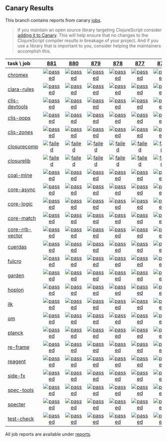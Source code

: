 ## Canary Results

This branch contains reports from canary [jobs](https://github.com/cljs-oss/canary/tree/jobs).

> If you maintain an open source library targeting ClojureScript consider [adding it to Canary](https://github.com/cljs-oss/canary/tree/master#how-to-participate). This will help ensure that no changes to the ClojureScript compiler results in breakage of your project. And if you use a library that is important to you, consider helping the maintainers accomplish this.

[//]: # (begin_overview_table)

| task \ job | <a href="reports/2019/04/19/job-000881-1.10.525-95b13de" title="job #881 finished on 2019-04-19">881</a> | <a href="reports/2019/04/18/job-000880-1.10.525-95b13de" title="job #880 finished on 2019-04-18">880</a> | <a href="reports/2019/04/17/job-000879-1.10.525-95b13de" title="job #879 finished on 2019-04-17">879</a> | <a href="reports/2019/04/16/job-000878-1.10.525-95b13de" title="job #878 finished on 2019-04-16">878</a> | <a href="reports/2019/04/16/job-000877-1.10.526-87d0681" title="job #877 finished on 2019-04-16">877</a> | <a href="reports/2019/04/15/job-000876-1.10.525-95b13de" title="job #876 finished on 2019-04-15">876</a> | <a href="reports/2019/04/14/job-000875-1.10.525-95b13de" title="job #875 finished on 2019-04-14">875</a> | <a href="reports/2019/04/13/job-000874-1.10.525-95b13de" title="job #874 finished on 2019-04-13">874</a> | <a href="reports/2019/04/12/job-000873-1.10.525-95b13de" title="job #873 finished on 2019-04-12">873</a> | <a href="reports/2019/04/11/job-000872-1.10.525-95b13de" title="job #872 finished on 2019-04-11">872</a> |
| :--- | :---: | :---: | :---: | :---: | :---: | :---: | :---: | :---: | :---: | :---: |
| [chromex](https://github.com/binaryage/chromex) | <a href="reports/2019/04/19/job-000881-1.10.525-95b13de#-chromex"><img title="passed" src="http://box.binaryage.com/s-passed.svg"><a> | <a href="reports/2019/04/18/job-000880-1.10.525-95b13de#-chromex"><img title="passed" src="http://box.binaryage.com/s-passed.svg"><a> | <a href="reports/2019/04/17/job-000879-1.10.525-95b13de#-chromex"><img title="passed" src="http://box.binaryage.com/s-passed.svg"><a> | <a href="reports/2019/04/16/job-000878-1.10.525-95b13de#-chromex"><img title="passed" src="http://box.binaryage.com/s-passed.svg"><a> | <a href="reports/2019/04/16/job-000877-1.10.526-87d0681#-chromex"><img title="passed" src="http://box.binaryage.com/s-passed.svg"><a> | <a href="reports/2019/04/15/job-000876-1.10.525-95b13de#-chromex"><img title="passed" src="http://box.binaryage.com/s-passed.svg"><a> | <a href="reports/2019/04/14/job-000875-1.10.525-95b13de#-chromex"><img title="passed" src="http://box.binaryage.com/s-passed.svg"><a> | <a href="reports/2019/04/13/job-000874-1.10.525-95b13de#-chromex"><img title="passed" src="http://box.binaryage.com/s-passed.svg"><a> | <a href="reports/2019/04/12/job-000873-1.10.525-95b13de#-chromex"><img title="passed" src="http://box.binaryage.com/s-passed.svg"><a> | <a href="reports/2019/04/11/job-000872-1.10.525-95b13de#-chromex"><img title="passed" src="http://box.binaryage.com/s-passed.svg"><a> |
| [clara-rules](https://github.com/cerner/clara-rules) | <a href="reports/2019/04/19/job-000881-1.10.525-95b13de#-clara-rules"><img title="passed" src="http://box.binaryage.com/s-passed.svg"><a> | <a href="reports/2019/04/18/job-000880-1.10.525-95b13de#-clara-rules"><img title="passed" src="http://box.binaryage.com/s-passed.svg"><a> | <a href="reports/2019/04/17/job-000879-1.10.525-95b13de#-clara-rules"><img title="passed" src="http://box.binaryage.com/s-passed.svg"><a> | <a href="reports/2019/04/16/job-000878-1.10.525-95b13de#-clara-rules"><img title="passed" src="http://box.binaryage.com/s-passed.svg"><a> | <a href="reports/2019/04/16/job-000877-1.10.526-87d0681#-clara-rules"><img title="passed" src="http://box.binaryage.com/s-passed.svg"><a> | <a href="reports/2019/04/15/job-000876-1.10.525-95b13de#-clara-rules"><img title="passed" src="http://box.binaryage.com/s-passed.svg"><a> | <a href="reports/2019/04/14/job-000875-1.10.525-95b13de#-clara-rules"><img title="passed" src="http://box.binaryage.com/s-passed.svg"><a> | <a href="reports/2019/04/13/job-000874-1.10.525-95b13de#-clara-rules"><img title="passed" src="http://box.binaryage.com/s-passed.svg"><a> | <a href="reports/2019/04/12/job-000873-1.10.525-95b13de#-clara-rules"><img title="passed" src="http://box.binaryage.com/s-passed.svg"><a> | <a href="reports/2019/04/11/job-000872-1.10.525-95b13de#-clara-rules"><img title="passed" src="http://box.binaryage.com/s-passed.svg"><a> |
| [cljs-devtools](https://github.com/binaryage/cljs-devtools) | <a href="reports/2019/04/19/job-000881-1.10.525-95b13de#-cljs-devtools"><img title="passed" src="http://box.binaryage.com/s-passed.svg"><a> | <a href="reports/2019/04/18/job-000880-1.10.525-95b13de#-cljs-devtools"><img title="passed" src="http://box.binaryage.com/s-passed.svg"><a> | <a href="reports/2019/04/17/job-000879-1.10.525-95b13de#-cljs-devtools"><img title="passed" src="http://box.binaryage.com/s-passed.svg"><a> | <a href="reports/2019/04/16/job-000878-1.10.525-95b13de#-cljs-devtools"><img title="passed" src="http://box.binaryage.com/s-passed.svg"><a> | <a href="reports/2019/04/16/job-000877-1.10.526-87d0681#-cljs-devtools"><img title="passed" src="http://box.binaryage.com/s-passed.svg"><a> | <a href="reports/2019/04/15/job-000876-1.10.525-95b13de#-cljs-devtools"><img title="passed" src="http://box.binaryage.com/s-passed.svg"><a> | <a href="reports/2019/04/14/job-000875-1.10.525-95b13de#-cljs-devtools"><img title="passed" src="http://box.binaryage.com/s-passed.svg"><a> | <a href="reports/2019/04/13/job-000874-1.10.525-95b13de#-cljs-devtools"><img title="passed" src="http://box.binaryage.com/s-passed.svg"><a> | <a href="reports/2019/04/12/job-000873-1.10.525-95b13de#-cljs-devtools"><img title="passed" src="http://box.binaryage.com/s-passed.svg"><a> | <a href="reports/2019/04/11/job-000872-1.10.525-95b13de#-cljs-devtools"><img title="passed" src="http://box.binaryage.com/s-passed.svg"><a> |
| [cljs-oops](https://github.com/binaryage/cljs-oops) | <a href="reports/2019/04/19/job-000881-1.10.525-95b13de#-cljs-oops"><img title="passed" src="http://box.binaryage.com/s-passed.svg"><a> | <a href="reports/2019/04/18/job-000880-1.10.525-95b13de#-cljs-oops"><img title="passed" src="http://box.binaryage.com/s-passed.svg"><a> | <a href="reports/2019/04/17/job-000879-1.10.525-95b13de#-cljs-oops"><img title="passed" src="http://box.binaryage.com/s-passed.svg"><a> | <a href="reports/2019/04/16/job-000878-1.10.525-95b13de#-cljs-oops"><img title="passed" src="http://box.binaryage.com/s-passed.svg"><a> | <a href="reports/2019/04/16/job-000877-1.10.526-87d0681#-cljs-oops"><img title="passed" src="http://box.binaryage.com/s-passed.svg"><a> | <a href="reports/2019/04/15/job-000876-1.10.525-95b13de#-cljs-oops"><img title="passed" src="http://box.binaryage.com/s-passed.svg"><a> | <a href="reports/2019/04/14/job-000875-1.10.525-95b13de#-cljs-oops"><img title="passed" src="http://box.binaryage.com/s-passed.svg"><a> | <a href="reports/2019/04/13/job-000874-1.10.525-95b13de#-cljs-oops"><img title="passed" src="http://box.binaryage.com/s-passed.svg"><a> | <a href="reports/2019/04/12/job-000873-1.10.525-95b13de#-cljs-oops"><img title="passed" src="http://box.binaryage.com/s-passed.svg"><a> | <a href="reports/2019/04/11/job-000872-1.10.525-95b13de#-cljs-oops"><img title="passed" src="http://box.binaryage.com/s-passed.svg"><a> |
| [cljs-zones](https://github.com/binaryage/cljs-zones) | <a href="reports/2019/04/19/job-000881-1.10.525-95b13de#-cljs-zones"><img title="passed" src="http://box.binaryage.com/s-passed.svg"><a> | <a href="reports/2019/04/18/job-000880-1.10.525-95b13de#-cljs-zones"><img title="passed" src="http://box.binaryage.com/s-passed.svg"><a> | <a href="reports/2019/04/17/job-000879-1.10.525-95b13de#-cljs-zones"><img title="passed" src="http://box.binaryage.com/s-passed.svg"><a> | <a href="reports/2019/04/16/job-000878-1.10.525-95b13de#-cljs-zones"><img title="passed" src="http://box.binaryage.com/s-passed.svg"><a> | <a href="reports/2019/04/16/job-000877-1.10.526-87d0681#-cljs-zones"><img title="passed" src="http://box.binaryage.com/s-passed.svg"><a> | <a href="reports/2019/04/15/job-000876-1.10.525-95b13de#-cljs-zones"><img title="passed" src="http://box.binaryage.com/s-passed.svg"><a> | <a href="reports/2019/04/14/job-000875-1.10.525-95b13de#-cljs-zones"><img title="passed" src="http://box.binaryage.com/s-passed.svg"><a> | <a href="reports/2019/04/13/job-000874-1.10.525-95b13de#-cljs-zones"><img title="passed" src="http://box.binaryage.com/s-passed.svg"><a> | <a href="reports/2019/04/12/job-000873-1.10.525-95b13de#-cljs-zones"><img title="passed" src="http://box.binaryage.com/s-passed.svg"><a> | <a href="reports/2019/04/11/job-000872-1.10.525-95b13de#-cljs-zones"><img title="passed" src="http://box.binaryage.com/s-passed.svg"><a> |
| [closurecomp](https://github.com/mfikes/closurecomp) | <a href="reports/2019/04/19/job-000881-1.10.525-95b13de#-closurecomp"><img title="failed" src="http://box.binaryage.com/s-failed.svg"><a> | <a href="reports/2019/04/18/job-000880-1.10.525-95b13de#-closurecomp"><img title="failed" src="http://box.binaryage.com/s-failed.svg"><a> | <a href="reports/2019/04/17/job-000879-1.10.525-95b13de#-closurecomp"><img title="failed" src="http://box.binaryage.com/s-failed.svg"><a> | <a href="reports/2019/04/16/job-000878-1.10.525-95b13de#-closurecomp"><img title="failed" src="http://box.binaryage.com/s-failed.svg"><a> | <a href="reports/2019/04/16/job-000877-1.10.526-87d0681#-closurecomp"><img title="failed" src="http://box.binaryage.com/s-failed.svg"><a> | <a href="reports/2019/04/15/job-000876-1.10.525-95b13de#-closurecomp"><img title="failed" src="http://box.binaryage.com/s-failed.svg"><a> | <a href="reports/2019/04/14/job-000875-1.10.525-95b13de#-closurecomp"><img title="failed" src="http://box.binaryage.com/s-failed.svg"><a> | <a href="reports/2019/04/13/job-000874-1.10.525-95b13de#-closurecomp"><img title="failed" src="http://box.binaryage.com/s-failed.svg"><a> | <a href="reports/2019/04/12/job-000873-1.10.525-95b13de#-closurecomp"><img title="failed" src="http://box.binaryage.com/s-failed.svg"><a> | <a href="reports/2019/04/11/job-000872-1.10.525-95b13de#-closurecomp"><img title="failed" src="http://box.binaryage.com/s-failed.svg"><a> |
| [closurelib](https://github.com/mfikes/closurelib) | <a href="reports/2019/04/19/job-000881-1.10.525-95b13de#-closurelib"><img title="failed" src="http://box.binaryage.com/s-failed.svg"><a> | <a href="reports/2019/04/18/job-000880-1.10.525-95b13de#-closurelib"><img title="failed" src="http://box.binaryage.com/s-failed.svg"><a> | <a href="reports/2019/04/17/job-000879-1.10.525-95b13de#-closurelib"><img title="failed" src="http://box.binaryage.com/s-failed.svg"><a> | <a href="reports/2019/04/16/job-000878-1.10.525-95b13de#-closurelib"><img title="failed" src="http://box.binaryage.com/s-failed.svg"><a> | <a href="reports/2019/04/16/job-000877-1.10.526-87d0681#-closurelib"><img title="failed" src="http://box.binaryage.com/s-failed.svg"><a> | <a href="reports/2019/04/15/job-000876-1.10.525-95b13de#-closurelib"><img title="failed" src="http://box.binaryage.com/s-failed.svg"><a> | <a href="reports/2019/04/14/job-000875-1.10.525-95b13de#-closurelib"><img title="failed" src="http://box.binaryage.com/s-failed.svg"><a> | <a href="reports/2019/04/13/job-000874-1.10.525-95b13de#-closurelib"><img title="failed" src="http://box.binaryage.com/s-failed.svg"><a> | <a href="reports/2019/04/12/job-000873-1.10.525-95b13de#-closurelib"><img title="failed" src="http://box.binaryage.com/s-failed.svg"><a> | <a href="reports/2019/04/11/job-000872-1.10.525-95b13de#-closurelib"><img title="failed" src="http://box.binaryage.com/s-failed.svg"><a> |
| [coal-mine](https://github.com/mfikes/coal-mine) | <a href="reports/2019/04/19/job-000881-1.10.525-95b13de#-coal-mine"><img title="passed" src="http://box.binaryage.com/s-passed.svg"><a> | <a href="reports/2019/04/18/job-000880-1.10.525-95b13de#-coal-mine"><img title="passed" src="http://box.binaryage.com/s-passed.svg"><a> | <a href="reports/2019/04/17/job-000879-1.10.525-95b13de#-coal-mine"><img title="passed" src="http://box.binaryage.com/s-passed.svg"><a> | <a href="reports/2019/04/16/job-000878-1.10.525-95b13de#-coal-mine"><img title="passed" src="http://box.binaryage.com/s-passed.svg"><a> | <a href="reports/2019/04/16/job-000877-1.10.526-87d0681#-coal-mine"><img title="passed" src="http://box.binaryage.com/s-passed.svg"><a> | <a href="reports/2019/04/15/job-000876-1.10.525-95b13de#-coal-mine"><img title="passed" src="http://box.binaryage.com/s-passed.svg"><a> | <a href="reports/2019/04/14/job-000875-1.10.525-95b13de#-coal-mine"><img title="passed" src="http://box.binaryage.com/s-passed.svg"><a> | <a href="reports/2019/04/13/job-000874-1.10.525-95b13de#-coal-mine"><img title="passed" src="http://box.binaryage.com/s-passed.svg"><a> | <a href="reports/2019/04/12/job-000873-1.10.525-95b13de#-coal-mine"><img title="passed" src="http://box.binaryage.com/s-passed.svg"><a> | <a href="reports/2019/04/11/job-000872-1.10.525-95b13de#-coal-mine"><img title="failed" src="http://box.binaryage.com/s-failed.svg"><a> |
| [core-async](https://github.com/clojure/core.async) | <a href="reports/2019/04/19/job-000881-1.10.525-95b13de#-core-async"><img title="passed" src="http://box.binaryage.com/s-passed.svg"><a> | <a href="reports/2019/04/18/job-000880-1.10.525-95b13de#-core-async"><img title="passed" src="http://box.binaryage.com/s-passed.svg"><a> | <a href="reports/2019/04/17/job-000879-1.10.525-95b13de#-core-async"><img title="passed" src="http://box.binaryage.com/s-passed.svg"><a> | <a href="reports/2019/04/16/job-000878-1.10.525-95b13de#-core-async"><img title="passed" src="http://box.binaryage.com/s-passed.svg"><a> | <a href="reports/2019/04/16/job-000877-1.10.526-87d0681#-core-async"><img title="passed" src="http://box.binaryage.com/s-passed.svg"><a> | <a href="reports/2019/04/15/job-000876-1.10.525-95b13de#-core-async"><img title="passed" src="http://box.binaryage.com/s-passed.svg"><a> | <a href="reports/2019/04/14/job-000875-1.10.525-95b13de#-core-async"><img title="passed" src="http://box.binaryage.com/s-passed.svg"><a> | <a href="reports/2019/04/13/job-000874-1.10.525-95b13de#-core-async"><img title="passed" src="http://box.binaryage.com/s-passed.svg"><a> | <a href="reports/2019/04/12/job-000873-1.10.525-95b13de#-core-async"><img title="passed" src="http://box.binaryage.com/s-passed.svg"><a> | <a href="reports/2019/04/11/job-000872-1.10.525-95b13de#-core-async"><img title="passed" src="http://box.binaryage.com/s-passed.svg"><a> |
| [core-logic](https://github.com/clojure/core.logic) | <a href="reports/2019/04/19/job-000881-1.10.525-95b13de#-core-logic"><img title="passed" src="http://box.binaryage.com/s-passed.svg"><a> | <a href="reports/2019/04/18/job-000880-1.10.525-95b13de#-core-logic"><img title="passed" src="http://box.binaryage.com/s-passed.svg"><a> | <a href="reports/2019/04/17/job-000879-1.10.525-95b13de#-core-logic"><img title="passed" src="http://box.binaryage.com/s-passed.svg"><a> | <a href="reports/2019/04/16/job-000878-1.10.525-95b13de#-core-logic"><img title="passed" src="http://box.binaryage.com/s-passed.svg"><a> | <a href="reports/2019/04/16/job-000877-1.10.526-87d0681#-core-logic"><img title="passed" src="http://box.binaryage.com/s-passed.svg"><a> | <a href="reports/2019/04/15/job-000876-1.10.525-95b13de#-core-logic"><img title="passed" src="http://box.binaryage.com/s-passed.svg"><a> | <a href="reports/2019/04/14/job-000875-1.10.525-95b13de#-core-logic"><img title="passed" src="http://box.binaryage.com/s-passed.svg"><a> | <a href="reports/2019/04/13/job-000874-1.10.525-95b13de#-core-logic"><img title="passed" src="http://box.binaryage.com/s-passed.svg"><a> | <a href="reports/2019/04/12/job-000873-1.10.525-95b13de#-core-logic"><img title="passed" src="http://box.binaryage.com/s-passed.svg"><a> | <a href="reports/2019/04/11/job-000872-1.10.525-95b13de#-core-logic"><img title="passed" src="http://box.binaryage.com/s-passed.svg"><a> |
| [core-match](https://github.com/clojure/core.match) | <a href="reports/2019/04/19/job-000881-1.10.525-95b13de#-core-match"><img title="passed" src="http://box.binaryage.com/s-passed.svg"><a> | <a href="reports/2019/04/18/job-000880-1.10.525-95b13de#-core-match"><img title="passed" src="http://box.binaryage.com/s-passed.svg"><a> | <a href="reports/2019/04/17/job-000879-1.10.525-95b13de#-core-match"><img title="passed" src="http://box.binaryage.com/s-passed.svg"><a> | <a href="reports/2019/04/16/job-000878-1.10.525-95b13de#-core-match"><img title="passed" src="http://box.binaryage.com/s-passed.svg"><a> | <a href="reports/2019/04/16/job-000877-1.10.526-87d0681#-core-match"><img title="passed" src="http://box.binaryage.com/s-passed.svg"><a> | <a href="reports/2019/04/15/job-000876-1.10.525-95b13de#-core-match"><img title="passed" src="http://box.binaryage.com/s-passed.svg"><a> | <a href="reports/2019/04/14/job-000875-1.10.525-95b13de#-core-match"><img title="passed" src="http://box.binaryage.com/s-passed.svg"><a> | <a href="reports/2019/04/13/job-000874-1.10.525-95b13de#-core-match"><img title="passed" src="http://box.binaryage.com/s-passed.svg"><a> | <a href="reports/2019/04/12/job-000873-1.10.525-95b13de#-core-match"><img title="passed" src="http://box.binaryage.com/s-passed.svg"><a> | <a href="reports/2019/04/11/job-000872-1.10.525-95b13de#-core-match"><img title="passed" src="http://box.binaryage.com/s-passed.svg"><a> |
| [core-rrb-vector](https://github.com/clojure/core.rrb-vector) | <a href="reports/2019/04/19/job-000881-1.10.525-95b13de#-core-rrb-vector"><img title="passed" src="http://box.binaryage.com/s-passed.svg"><a> | <a href="reports/2019/04/18/job-000880-1.10.525-95b13de#-core-rrb-vector"><img title="passed" src="http://box.binaryage.com/s-passed.svg"><a> | <a href="reports/2019/04/17/job-000879-1.10.525-95b13de#-core-rrb-vector"><img title="passed" src="http://box.binaryage.com/s-passed.svg"><a> | <a href="reports/2019/04/16/job-000878-1.10.525-95b13de#-core-rrb-vector"><img title="passed" src="http://box.binaryage.com/s-passed.svg"><a> | <a href="reports/2019/04/16/job-000877-1.10.526-87d0681#-core-rrb-vector"><img title="passed" src="http://box.binaryage.com/s-passed.svg"><a> | <a href="reports/2019/04/15/job-000876-1.10.525-95b13de#-core-rrb-vector"><img title="passed" src="http://box.binaryage.com/s-passed.svg"><a> | <a href="reports/2019/04/14/job-000875-1.10.525-95b13de#-core-rrb-vector"><img title="passed" src="http://box.binaryage.com/s-passed.svg"><a> | <a href="reports/2019/04/13/job-000874-1.10.525-95b13de#-core-rrb-vector"><img title="passed" src="http://box.binaryage.com/s-passed.svg"><a> | <a href="reports/2019/04/12/job-000873-1.10.525-95b13de#-core-rrb-vector"><img title="passed" src="http://box.binaryage.com/s-passed.svg"><a> | <a href="reports/2019/04/11/job-000872-1.10.525-95b13de#-core-rrb-vector"><img title="passed" src="http://box.binaryage.com/s-passed.svg"><a> |
| [cuerdas](https://github.com/funcool/cuerdas) | <a href="reports/2019/04/19/job-000881-1.10.525-95b13de#-cuerdas"><img title="passed" src="http://box.binaryage.com/s-passed.svg"><a> | <a href="reports/2019/04/18/job-000880-1.10.525-95b13de#-cuerdas"><img title="passed" src="http://box.binaryage.com/s-passed.svg"><a> | <a href="reports/2019/04/17/job-000879-1.10.525-95b13de#-cuerdas"><img title="passed" src="http://box.binaryage.com/s-passed.svg"><a> | <a href="reports/2019/04/16/job-000878-1.10.525-95b13de#-cuerdas"><img title="passed" src="http://box.binaryage.com/s-passed.svg"><a> | <a href="reports/2019/04/16/job-000877-1.10.526-87d0681#-cuerdas"><img title="passed" src="http://box.binaryage.com/s-passed.svg"><a> | <a href="reports/2019/04/15/job-000876-1.10.525-95b13de#-cuerdas"><img title="passed" src="http://box.binaryage.com/s-passed.svg"><a> | <a href="reports/2019/04/14/job-000875-1.10.525-95b13de#-cuerdas"><img title="passed" src="http://box.binaryage.com/s-passed.svg"><a> | <a href="reports/2019/04/13/job-000874-1.10.525-95b13de#-cuerdas"><img title="passed" src="http://box.binaryage.com/s-passed.svg"><a> | <a href="reports/2019/04/12/job-000873-1.10.525-95b13de#-cuerdas"><img title="passed" src="http://box.binaryage.com/s-passed.svg"><a> | <a href="reports/2019/04/11/job-000872-1.10.525-95b13de#-cuerdas"><img title="passed" src="http://box.binaryage.com/s-passed.svg"><a> |
| [fulcro](https://github.com/fulcrologic/fulcro) | <a href="reports/2019/04/19/job-000881-1.10.525-95b13de#-fulcro"><img title="passed" src="http://box.binaryage.com/s-passed.svg"><a> | <a href="reports/2019/04/18/job-000880-1.10.525-95b13de#-fulcro"><img title="passed" src="http://box.binaryage.com/s-passed.svg"><a> | <a href="reports/2019/04/17/job-000879-1.10.525-95b13de#-fulcro"><img title="passed" src="http://box.binaryage.com/s-passed.svg"><a> | <a href="reports/2019/04/16/job-000878-1.10.525-95b13de#-fulcro"><img title="passed" src="http://box.binaryage.com/s-passed.svg"><a> | <a href="reports/2019/04/16/job-000877-1.10.526-87d0681#-fulcro"><img title="passed" src="http://box.binaryage.com/s-passed.svg"><a> | <a href="reports/2019/04/15/job-000876-1.10.525-95b13de#-fulcro"><img title="passed" src="http://box.binaryage.com/s-passed.svg"><a> | <a href="reports/2019/04/14/job-000875-1.10.525-95b13de#-fulcro"><img title="passed" src="http://box.binaryage.com/s-passed.svg"><a> | <a href="reports/2019/04/13/job-000874-1.10.525-95b13de#-fulcro"><img title="passed" src="http://box.binaryage.com/s-passed.svg"><a> | <a href="reports/2019/04/12/job-000873-1.10.525-95b13de#-fulcro"><img title="passed" src="http://box.binaryage.com/s-passed.svg"><a> | <a href="reports/2019/04/11/job-000872-1.10.525-95b13de#-fulcro"><img title="passed" src="http://box.binaryage.com/s-passed.svg"><a> |
| [garden](https://github.com/noprompt/garden) | <a href="reports/2019/04/19/job-000881-1.10.525-95b13de#-garden"><img title="passed" src="http://box.binaryage.com/s-passed.svg"><a> | <a href="reports/2019/04/18/job-000880-1.10.525-95b13de#-garden"><img title="passed" src="http://box.binaryage.com/s-passed.svg"><a> | <a href="reports/2019/04/17/job-000879-1.10.525-95b13de#-garden"><img title="passed" src="http://box.binaryage.com/s-passed.svg"><a> | <a href="reports/2019/04/16/job-000878-1.10.525-95b13de#-garden"><img title="passed" src="http://box.binaryage.com/s-passed.svg"><a> | <a href="reports/2019/04/16/job-000877-1.10.526-87d0681#-garden"><img title="passed" src="http://box.binaryage.com/s-passed.svg"><a> | <a href="reports/2019/04/15/job-000876-1.10.525-95b13de#-garden"><img title="passed" src="http://box.binaryage.com/s-passed.svg"><a> | <a href="reports/2019/04/14/job-000875-1.10.525-95b13de#-garden"><img title="passed" src="http://box.binaryage.com/s-passed.svg"><a> | <a href="reports/2019/04/13/job-000874-1.10.525-95b13de#-garden"><img title="passed" src="http://box.binaryage.com/s-passed.svg"><a> | <a href="reports/2019/04/12/job-000873-1.10.525-95b13de#-garden"><img title="passed" src="http://box.binaryage.com/s-passed.svg"><a> | <a href="reports/2019/04/11/job-000872-1.10.525-95b13de#-garden"><img title="passed" src="http://box.binaryage.com/s-passed.svg"><a> |
| [hoplon](https://github.com/hoplon/hoplon) | <a href="reports/2019/04/19/job-000881-1.10.525-95b13de#-hoplon"><img title="passed" src="http://box.binaryage.com/s-passed.svg"><a> | <a href="reports/2019/04/18/job-000880-1.10.525-95b13de#-hoplon"><img title="passed" src="http://box.binaryage.com/s-passed.svg"><a> | <a href="reports/2019/04/17/job-000879-1.10.525-95b13de#-hoplon"><img title="passed" src="http://box.binaryage.com/s-passed.svg"><a> | <a href="reports/2019/04/16/job-000878-1.10.525-95b13de#-hoplon"><img title="passed" src="http://box.binaryage.com/s-passed.svg"><a> | <a href="reports/2019/04/16/job-000877-1.10.526-87d0681#-hoplon"><img title="passed" src="http://box.binaryage.com/s-passed.svg"><a> | <a href="reports/2019/04/15/job-000876-1.10.525-95b13de#-hoplon"><img title="passed" src="http://box.binaryage.com/s-passed.svg"><a> | <a href="reports/2019/04/14/job-000875-1.10.525-95b13de#-hoplon"><img title="passed" src="http://box.binaryage.com/s-passed.svg"><a> | <a href="reports/2019/04/13/job-000874-1.10.525-95b13de#-hoplon"><img title="passed" src="http://box.binaryage.com/s-passed.svg"><a> | <a href="reports/2019/04/12/job-000873-1.10.525-95b13de#-hoplon"><img title="passed" src="http://box.binaryage.com/s-passed.svg"><a> | <a href="reports/2019/04/11/job-000872-1.10.525-95b13de#-hoplon"><img title="passed" src="http://box.binaryage.com/s-passed.svg"><a> |
| [ilk](https://github.com/mfikes/ilk) | <a href="reports/2019/04/19/job-000881-1.10.525-95b13de#-ilk"><img title="passed" src="http://box.binaryage.com/s-passed.svg"><a> | <a href="reports/2019/04/18/job-000880-1.10.525-95b13de#-ilk"><img title="passed" src="http://box.binaryage.com/s-passed.svg"><a> | <a href="reports/2019/04/17/job-000879-1.10.525-95b13de#-ilk"><img title="passed" src="http://box.binaryage.com/s-passed.svg"><a> | <a href="reports/2019/04/16/job-000878-1.10.525-95b13de#-ilk"><img title="passed" src="http://box.binaryage.com/s-passed.svg"><a> | <a href="reports/2019/04/16/job-000877-1.10.526-87d0681#-ilk"><img title="passed" src="http://box.binaryage.com/s-passed.svg"><a> | <a href="reports/2019/04/15/job-000876-1.10.525-95b13de#-ilk"><img title="passed" src="http://box.binaryage.com/s-passed.svg"><a> | <a href="reports/2019/04/14/job-000875-1.10.525-95b13de#-ilk"><img title="passed" src="http://box.binaryage.com/s-passed.svg"><a> | <a href="reports/2019/04/13/job-000874-1.10.525-95b13de#-ilk"><img title="passed" src="http://box.binaryage.com/s-passed.svg"><a> | <a href="reports/2019/04/12/job-000873-1.10.525-95b13de#-ilk"><img title="passed" src="http://box.binaryage.com/s-passed.svg"><a> | <a href="reports/2019/04/11/job-000872-1.10.525-95b13de#-ilk"><img title="passed" src="http://box.binaryage.com/s-passed.svg"><a> |
| [om](https://github.com/omcljs/om) | <a href="reports/2019/04/19/job-000881-1.10.525-95b13de#-om"><img title="passed" src="http://box.binaryage.com/s-passed.svg"><a> | <a href="reports/2019/04/18/job-000880-1.10.525-95b13de#-om"><img title="passed" src="http://box.binaryage.com/s-passed.svg"><a> | <a href="reports/2019/04/17/job-000879-1.10.525-95b13de#-om"><img title="passed" src="http://box.binaryage.com/s-passed.svg"><a> | <a href="reports/2019/04/16/job-000878-1.10.525-95b13de#-om"><img title="passed" src="http://box.binaryage.com/s-passed.svg"><a> | <a href="reports/2019/04/16/job-000877-1.10.526-87d0681#-om"><img title="passed" src="http://box.binaryage.com/s-passed.svg"><a> | <a href="reports/2019/04/15/job-000876-1.10.525-95b13de#-om"><img title="passed" src="http://box.binaryage.com/s-passed.svg"><a> | <a href="reports/2019/04/14/job-000875-1.10.525-95b13de#-om"><img title="passed" src="http://box.binaryage.com/s-passed.svg"><a> | <a href="reports/2019/04/13/job-000874-1.10.525-95b13de#-om"><img title="passed" src="http://box.binaryage.com/s-passed.svg"><a> | <a href="reports/2019/04/12/job-000873-1.10.525-95b13de#-om"><img title="passed" src="http://box.binaryage.com/s-passed.svg"><a> | <a href="reports/2019/04/11/job-000872-1.10.525-95b13de#-om"><img title="passed" src="http://box.binaryage.com/s-passed.svg"><a> |
| [planck](https://github.com/planck-repl/planck) | <a href="reports/2019/04/19/job-000881-1.10.525-95b13de#-planck"><img title="passed" src="http://box.binaryage.com/s-passed.svg"><a> | <a href="reports/2019/04/18/job-000880-1.10.525-95b13de#-planck"><img title="passed" src="http://box.binaryage.com/s-passed.svg"><a> | <a href="reports/2019/04/17/job-000879-1.10.525-95b13de#-planck"><img title="passed" src="http://box.binaryage.com/s-passed.svg"><a> | <a href="reports/2019/04/16/job-000878-1.10.525-95b13de#-planck"><img title="passed" src="http://box.binaryage.com/s-passed.svg"><a> | <a href="reports/2019/04/16/job-000877-1.10.526-87d0681#-planck"><img title="passed" src="http://box.binaryage.com/s-passed.svg"><a> | <a href="reports/2019/04/15/job-000876-1.10.525-95b13de#-planck"><img title="passed" src="http://box.binaryage.com/s-passed.svg"><a> | <a href="reports/2019/04/14/job-000875-1.10.525-95b13de#-planck"><img title="passed" src="http://box.binaryage.com/s-passed.svg"><a> | <a href="reports/2019/04/13/job-000874-1.10.525-95b13de#-planck"><img title="passed" src="http://box.binaryage.com/s-passed.svg"><a> | <a href="reports/2019/04/12/job-000873-1.10.525-95b13de#-planck"><img title="passed" src="http://box.binaryage.com/s-passed.svg"><a> | <a href="reports/2019/04/11/job-000872-1.10.525-95b13de#-planck"><img title="passed" src="http://box.binaryage.com/s-passed.svg"><a> |
| [re-frame](https://github.com/Day8/re-frame) | <a href="reports/2019/04/19/job-000881-1.10.525-95b13de#-re-frame"><img title="passed" src="http://box.binaryage.com/s-passed.svg"><a> | <a href="reports/2019/04/18/job-000880-1.10.525-95b13de#-re-frame"><img title="passed" src="http://box.binaryage.com/s-passed.svg"><a> | <a href="reports/2019/04/17/job-000879-1.10.525-95b13de#-re-frame"><img title="passed" src="http://box.binaryage.com/s-passed.svg"><a> | <a href="reports/2019/04/16/job-000878-1.10.525-95b13de#-re-frame"><img title="passed" src="http://box.binaryage.com/s-passed.svg"><a> | <a href="reports/2019/04/16/job-000877-1.10.526-87d0681#-re-frame"><img title="passed" src="http://box.binaryage.com/s-passed.svg"><a> | <a href="reports/2019/04/15/job-000876-1.10.525-95b13de#-re-frame"><img title="passed" src="http://box.binaryage.com/s-passed.svg"><a> | <a href="reports/2019/04/14/job-000875-1.10.525-95b13de#-re-frame"><img title="passed" src="http://box.binaryage.com/s-passed.svg"><a> | <a href="reports/2019/04/13/job-000874-1.10.525-95b13de#-re-frame"><img title="passed" src="http://box.binaryage.com/s-passed.svg"><a> | <a href="reports/2019/04/12/job-000873-1.10.525-95b13de#-re-frame"><img title="passed" src="http://box.binaryage.com/s-passed.svg"><a> | <a href="reports/2019/04/11/job-000872-1.10.525-95b13de#-re-frame"><img title="passed" src="http://box.binaryage.com/s-passed.svg"><a> |
| [reagent](https://github.com/reagent-project/reagent) | <a href="reports/2019/04/19/job-000881-1.10.525-95b13de#-reagent"><img title="passed" src="http://box.binaryage.com/s-passed.svg"><a> | <a href="reports/2019/04/18/job-000880-1.10.525-95b13de#-reagent"><img title="passed" src="http://box.binaryage.com/s-passed.svg"><a> | <a href="reports/2019/04/17/job-000879-1.10.525-95b13de#-reagent"><img title="passed" src="http://box.binaryage.com/s-passed.svg"><a> | <a href="reports/2019/04/16/job-000878-1.10.525-95b13de#-reagent"><img title="passed" src="http://box.binaryage.com/s-passed.svg"><a> | <a href="reports/2019/04/16/job-000877-1.10.526-87d0681#-reagent"><img title="passed" src="http://box.binaryage.com/s-passed.svg"><a> | <a href="reports/2019/04/15/job-000876-1.10.525-95b13de#-reagent"><img title="passed" src="http://box.binaryage.com/s-passed.svg"><a> | <a href="reports/2019/04/14/job-000875-1.10.525-95b13de#-reagent"><img title="passed" src="http://box.binaryage.com/s-passed.svg"><a> | <a href="reports/2019/04/13/job-000874-1.10.525-95b13de#-reagent"><img title="passed" src="http://box.binaryage.com/s-passed.svg"><a> | <a href="reports/2019/04/12/job-000873-1.10.525-95b13de#-reagent"><img title="passed" src="http://box.binaryage.com/s-passed.svg"><a> | <a href="reports/2019/04/11/job-000872-1.10.525-95b13de#-reagent"><img title="passed" src="http://box.binaryage.com/s-passed.svg"><a> |
| [side-fx](https://github.com/cljsrn/side-fx) | <a href="reports/2019/04/19/job-000881-1.10.525-95b13de#-side-fx"><img title="passed" src="http://box.binaryage.com/s-passed.svg"><a> | <a href="reports/2019/04/18/job-000880-1.10.525-95b13de#-side-fx"><img title="passed" src="http://box.binaryage.com/s-passed.svg"><a> | <a href="reports/2019/04/17/job-000879-1.10.525-95b13de#-side-fx"><img title="passed" src="http://box.binaryage.com/s-passed.svg"><a> | <a href="reports/2019/04/16/job-000878-1.10.525-95b13de#-side-fx"><img title="passed" src="http://box.binaryage.com/s-passed.svg"><a> | <a href="reports/2019/04/16/job-000877-1.10.526-87d0681#-side-fx"><img title="passed" src="http://box.binaryage.com/s-passed.svg"><a> | <a href="reports/2019/04/15/job-000876-1.10.525-95b13de#-side-fx"><img title="passed" src="http://box.binaryage.com/s-passed.svg"><a> | <a href="reports/2019/04/14/job-000875-1.10.525-95b13de#-side-fx"><img title="passed" src="http://box.binaryage.com/s-passed.svg"><a> | <a href="reports/2019/04/13/job-000874-1.10.525-95b13de#-side-fx"><img title="passed" src="http://box.binaryage.com/s-passed.svg"><a> | <a href="reports/2019/04/12/job-000873-1.10.525-95b13de#-side-fx"><img title="passed" src="http://box.binaryage.com/s-passed.svg"><a> | <a href="reports/2019/04/11/job-000872-1.10.525-95b13de#-side-fx"><img title="passed" src="http://box.binaryage.com/s-passed.svg"><a> |
| [spec-tools](https://github.com/metosin/spec-tools) | <a href="reports/2019/04/19/job-000881-1.10.525-95b13de#-spec-tools"><img title="passed" src="http://box.binaryage.com/s-passed.svg"><a> | <a href="reports/2019/04/18/job-000880-1.10.525-95b13de#-spec-tools"><img title="passed" src="http://box.binaryage.com/s-passed.svg"><a> | <a href="reports/2019/04/17/job-000879-1.10.525-95b13de#-spec-tools"><img title="passed" src="http://box.binaryage.com/s-passed.svg"><a> | <a href="reports/2019/04/16/job-000878-1.10.525-95b13de#-spec-tools"><img title="passed" src="http://box.binaryage.com/s-passed.svg"><a> | <a href="reports/2019/04/16/job-000877-1.10.526-87d0681#-spec-tools"><img title="passed" src="http://box.binaryage.com/s-passed.svg"><a> | <a href="reports/2019/04/15/job-000876-1.10.525-95b13de#-spec-tools"><img title="passed" src="http://box.binaryage.com/s-passed.svg"><a> | <a href="reports/2019/04/14/job-000875-1.10.525-95b13de#-spec-tools"><img title="passed" src="http://box.binaryage.com/s-passed.svg"><a> | <a href="reports/2019/04/13/job-000874-1.10.525-95b13de#-spec-tools"><img title="passed" src="http://box.binaryage.com/s-passed.svg"><a> | <a href="reports/2019/04/12/job-000873-1.10.525-95b13de#-spec-tools"><img title="passed" src="http://box.binaryage.com/s-passed.svg"><a> | <a href="reports/2019/04/11/job-000872-1.10.525-95b13de#-spec-tools"><img title="passed" src="http://box.binaryage.com/s-passed.svg"><a> |
| [specter](https://github.com/nathanmarz/specter) | <a href="reports/2019/04/19/job-000881-1.10.525-95b13de#-specter"><img title="passed" src="http://box.binaryage.com/s-passed.svg"><a> | <a href="reports/2019/04/18/job-000880-1.10.525-95b13de#-specter"><img title="passed" src="http://box.binaryage.com/s-passed.svg"><a> | <a href="reports/2019/04/17/job-000879-1.10.525-95b13de#-specter"><img title="passed" src="http://box.binaryage.com/s-passed.svg"><a> | <a href="reports/2019/04/16/job-000878-1.10.525-95b13de#-specter"><img title="passed" src="http://box.binaryage.com/s-passed.svg"><a> | <a href="reports/2019/04/16/job-000877-1.10.526-87d0681#-specter"><img title="passed" src="http://box.binaryage.com/s-passed.svg"><a> | <a href="reports/2019/04/15/job-000876-1.10.525-95b13de#-specter"><img title="passed" src="http://box.binaryage.com/s-passed.svg"><a> | <a href="reports/2019/04/14/job-000875-1.10.525-95b13de#-specter"><img title="passed" src="http://box.binaryage.com/s-passed.svg"><a> | <a href="reports/2019/04/13/job-000874-1.10.525-95b13de#-specter"><img title="passed" src="http://box.binaryage.com/s-passed.svg"><a> | <a href="reports/2019/04/12/job-000873-1.10.525-95b13de#-specter"><img title="passed" src="http://box.binaryage.com/s-passed.svg"><a> | <a href="reports/2019/04/11/job-000872-1.10.525-95b13de#-specter"><img title="passed" src="http://box.binaryage.com/s-passed.svg"><a> |
| [test-check](https://github.com/clojure/test.check) | <a href="reports/2019/04/19/job-000881-1.10.525-95b13de#-test-check"><img title="passed" src="http://box.binaryage.com/s-passed.svg"><a> | <a href="reports/2019/04/18/job-000880-1.10.525-95b13de#-test-check"><img title="passed" src="http://box.binaryage.com/s-passed.svg"><a> | <a href="reports/2019/04/17/job-000879-1.10.525-95b13de#-test-check"><img title="passed" src="http://box.binaryage.com/s-passed.svg"><a> | <a href="reports/2019/04/16/job-000878-1.10.525-95b13de#-test-check"><img title="passed" src="http://box.binaryage.com/s-passed.svg"><a> | <a href="reports/2019/04/16/job-000877-1.10.526-87d0681#-test-check"><img title="passed" src="http://box.binaryage.com/s-passed.svg"><a> | <a href="reports/2019/04/15/job-000876-1.10.525-95b13de#-test-check"><img title="passed" src="http://box.binaryage.com/s-passed.svg"><a> | <a href="reports/2019/04/14/job-000875-1.10.525-95b13de#-test-check"><img title="passed" src="http://box.binaryage.com/s-passed.svg"><a> | <a href="reports/2019/04/13/job-000874-1.10.525-95b13de#-test-check"><img title="passed" src="http://box.binaryage.com/s-passed.svg"><a> | <a href="reports/2019/04/12/job-000873-1.10.525-95b13de#-test-check"><img title="passed" src="http://box.binaryage.com/s-passed.svg"><a> | <a href="reports/2019/04/11/job-000872-1.10.525-95b13de#-test-check"><img title="passed" src="http://box.binaryage.com/s-passed.svg"><a> |

[//]: # (end_overview_table)

All job reports are available under [reports](reports).
